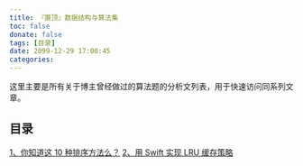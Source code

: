 ```yaml
---
title: 『置顶』数据结构与算法集
toc: false
donate: false
tags: [目录]
date: 2099-12-29 17:00:45
categories:
---
```


这里主要是所有关于博主曾经做过的算法题的分析文列表，用于快速访问同系列文章。

<!-- more -->

## 目录

[1、你知道这 10 种排序方法么？](https://www.muhlenxi.com/2020/04/20/069-talk-about-sort/)
[2、用 Swift 实现 LRU 缓存策略](https://www.muhlenxi.com/2020/09/27/083-lru/)
